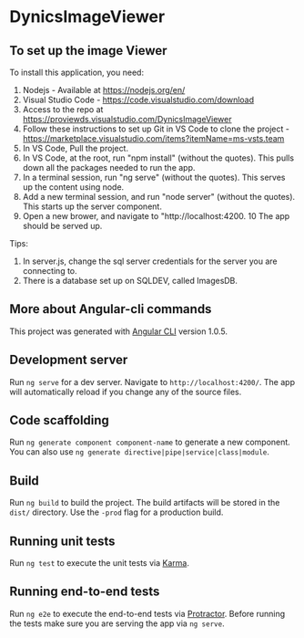 # DynicsImageViewer


## To set up the image Viewer

To install this application, you need:

1. Nodejs - Available at https://nodejs.org/en/
2. Visual Studio Code - https://code.visualstudio.com/download
3. Access to the repo at https://proviewds.visualstudio.com/DynicsImageViewer
4. Follow these instructions to set up Git in VS Code to clone the project - https://marketplace.visualstudio.com/items?itemName=ms-vsts.team
5. In VS Code, Pull the project.
6. In VS Code, at the root, run "npm install" (without the quotes). This pulls down all the packages needed to run the app.
7. In a terminal session, run "ng serve" (without the quotes). This serves up the content using node.
8. Add a new terminal session, and run "node server" (without the quotes). This starts up the server component. 
9. Open a new brower, and navigate to "http://localhost:4200.
10 The app should be served up.

Tips:
1. In server.js, change the sql server credentials for the server you are connecting to.
2. There is a database set up on SQLDEV, called ImagesDB.

## More about Angular-cli commands
This project was generated with [Angular CLI](https://github.com/angular/angular-cli) version 1.0.5.

## Development server

Run `ng serve` for a dev server. Navigate to `http://localhost:4200/`. The app will automatically reload if you change any of the source files.

## Code scaffolding

Run `ng generate component component-name` to generate a new component. You can also use `ng generate directive|pipe|service|class|module`.

## Build

Run `ng build` to build the project. The build artifacts will be stored in the `dist/` directory. Use the `-prod` flag for a production build.

## Running unit tests

Run `ng test` to execute the unit tests via [Karma](https://karma-runner.github.io).

## Running end-to-end tests

Run `ng e2e` to execute the end-to-end tests via [Protractor](http://www.protractortest.org/).
Before running the tests make sure you are serving the app via `ng serve`.